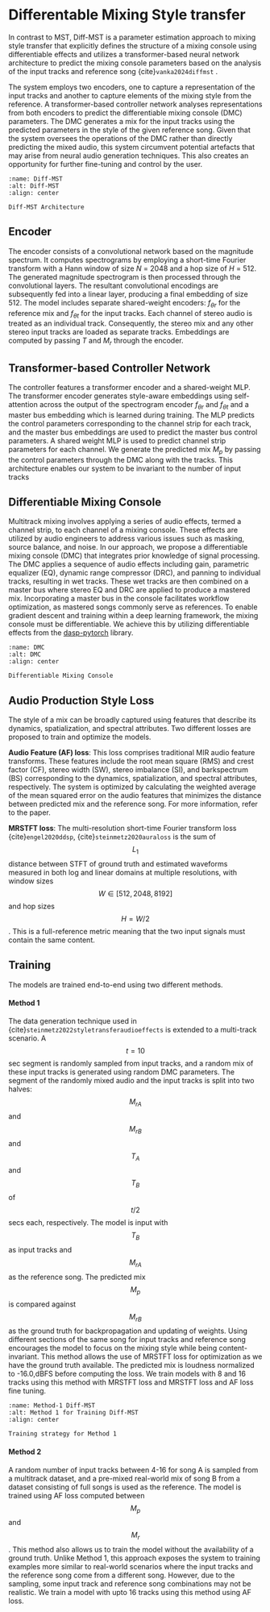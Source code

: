 # Differentable Mixing Style transfer
In contrast to MST, Diff-MST is a parameter estimation approach to mixing style transfer that explicitly defines the structure of a mixing console using differentiable effects and utilizes a transformer-based neural network architecture to predict the mixing console parameters based on the analysis of the input tracks and reference song {cite}`vanka2024diffmst` .

The system employs two encoders, one to capture a representation of the input tracks and another to capture elements of the mixing style from the reference. A transformer-based controller network analyses representations from both encoders to predict the differentiable mixing console (DMC) parameters. The DMC generates a mix for the input tracks using the predicted parameters in the style of the given reference song. Given that the system oversees the operations of the DMC rather than directly predicting the mixed audio, this system circumvent potential artefacts that may arise from neural audio generation techniques. This also creates an opportunity for further fine-tuning and control by the user.


```{figure} /assets/figures/diffmst-main_modified.jpg
:name: Diff-MST
:alt: Diff-MST
:align: center

Diff-MST Architecture 
```
## Encoder
The encoder consists of a convolutional network based on the magnitude spectrum. It computes spectrograms by employing a short-time Fourier transform with a Hann window of size $N$ = 2048 and a hop size of $H$ = 512. The generated magnitude spectrogram is then processed through the convolutional layers. The resultant convolutional encodings are subsequently fed into a linear layer, producing a final embedding of size 512. The model includes separate shared-weight encoders: $f_{\theta r}$ for the reference mix and $f_{\theta t}$ for the input tracks. Each channel of stereo audio is treated as an individual track. Consequently, the stereo mix and any other stereo input tracks are loaded as separate tracks. Embeddings are computed by passing $T$ and $M_r$ through the encoder.

## Transformer-based Controller Network
The controller features a transformer encoder and a shared-weight MLP. The transformer encoder generates style-aware embeddings using self-attention across the output of the spectrogram encoder $f_{\theta r}$ and $f_{\theta t}$ and a master bus embedding which is learned during training. The MLP predicts the control parameters corresponding to the channel strip for each track, and the master bus embeddings are used to predict the master bus control parameters. A shared weight MLP is used to predict channel strip parameters for each channel. We generate the predicted mix $M_p$ by passing the control parameters through the DMC along with the tracks. This architecture enables our system to be invariant to the number of input tracks

## Differentiable Mixing Console
Multitrack mixing involves applying a series of audio effects, termed a channel strip, to each channel of a mixing console. These effects are utilized by audio engineers to address various issues such as masking, source balance, and noise. In our approach, we propose a differentiable mixing console (DMC) that integrates prior knowledge of signal processing. The DMC applies a sequence of audio effects including gain, parametric equalizer (EQ), dynamic range compressor (DRC), and panning to individual tracks, resulting in wet tracks. These wet tracks are then combined on a master bus where stereo EQ and DRC are applied to produce a mastered mix. Incorporating a master bus in the console facilitates workflow optimization, as mastered songs commonly serve as references. To enable gradient descent and training within a deep learning framework, the mixing console must be differentiable. We achieve this by utilizing differentiable effects from the <a href="https://github.com/csteinmetz1/dasp-pytorch/tree/main">dasp-pytorch</a> library.

```{figure} /assets/figures/diffmst-dmc.jpg
:name: DMC
:alt: DMC
:align: center

Differentiable Mixing Console
```

## Audio Production Style Loss

The style of a mix can be broadly captured using features that describe its dynamics, spatialization, and spectral attributes. Two different losses are proposed to train and optimize the models.

**Audio Feature (AF) loss**: This loss comprises traditional MIR audio feature transforms. These features include the root mean square (RMS) and crest factor (CF), stereo width (SW), stereo imbalance (SI), and barkspectrum (BS) corresponding to the dynamics, spatialization, and spectral attributes, respectively. The system is optimized by calculating the weighted average of the mean squared error on the audio features that minimizes the distance between predicted mix and the reference song. For more information, refer to the paper. 

**MRSTFT loss**: The multi-resolution short-time Fourier transform loss {cite}`engel2020ddsp`, {cite}`steinmetz2020auraloss` is the sum of $$L_1$$ distance between STFT of ground truth and estimated waveforms measured in both log and linear domains at multiple resolutions, with window sizes $$W \in [512, 2048,8192]$$ and hop sizes $$H =W/2$$. This is a full-reference metric meaning that the two input signals must contain the same content.

## Training

The models are trained end-to-end using two different methods. 
#### Method 1
The data generation technique used in {cite}`steinmetz2022styletransferaudioeffects` is extended to a multi-track scenario. A $$t=10$$ sec segment is randomly sampled from input tracks, and a random mix of these input tracks is generated using random DMC parameters. The segment of the randomly mixed audio and the input tracks is split into two halves: $$M_{rA}$$ and $$M_{rB}$$ and $$T_A$$ and $$T_B$$ of $$t/2$$ secs each, respectively. The model is input with $$T_B$$ as input tracks and $$M_{rA}$$ as the reference song. The predicted mix $$M_p$$ is compared against $$M_{rB}$$ as the ground truth for backpropagation and updating of weights. Using different sections of the same song for input tracks and reference song encourages the model to focus on the mixing style while being content-invariant. This method allows the use of MRSTFT loss for optimization as we have the ground truth available. The predicted mix is loudness normalized to -16.0\,dBFS before computing the loss. We train models with 8 and 16 tracks using this method with MRSTFT loss and MRSTFT loss and AF loss fine tuning. 


```{figure} /assets/figures/diffmst-main_datagen.jpg
:name: Method-1 Diff-MST
:alt: Method 1 for Training Diff-MST
:align: center

Training strategy for Method 1
```

#### Method 2
A random number of input tracks between 4-16 for song A is sampled from a multitrack dataset, and a pre-mixed real-world mix of song B from a dataset consisting of full songs is used as the reference. The model is trained using AF loss computed between $$M_p$$ and $$M_r$$. This method also allows us to train the model without the availability of a ground truth. Unlike Method 1, this approach exposes the system to training examples more similar to real-world scenarios where the input tracks and the reference song come from a different song. However, due to the sampling, some input track and reference song combinations may not be realistic. We train a model with upto 16 tracks using this method using AF loss.


